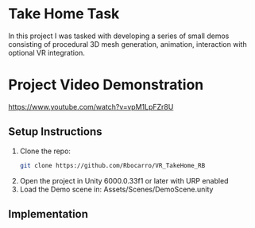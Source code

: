 # Take Home Task

In this project I was tasked with developing a series of small demos consisting of procedural 3D mesh generation, animation, interaction with optional VR integration.

# Project Video Demonstration
https://www.youtube.com/watch?v=vpM1LpFZr8U


## Setup Instructions

1. Clone the repo:
   ```bash
   git clone https://github.com/Rbocarro/VR_TakeHome_RB

   ```
2. Open the project in Unity 6000.0.33f1 or later with URP enabled
3. Load the Demo scene in: Assets/Scenes/DemoScene.unity


## Implementation